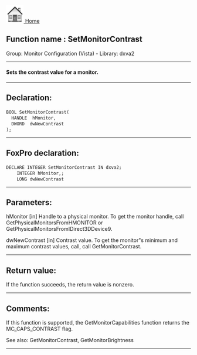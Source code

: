 [<img src="../../images/home.png"> Home ](https://github.com/VFPX/Win32API)  

## Function name : SetMonitorContrast
Group: Monitor Configuration (Vista) - Library: dxva2    
***  


#### Sets the contrast value for a monitor. 
***  


## Declaration:
```foxpro  
BOOL SetMonitorContrast(
  HANDLE  hMonitor,
  DWORD  dwNewContrast
);  
```  
***  


## FoxPro declaration:
```foxpro  
DECLARE INTEGER SetMonitorContrast IN dxva2;
	INTEGER hMonitor,;
	LONG dwNewContrast  
```  
***  


## Parameters:
hMonitor
[in]  Handle to a physical monitor. To get the monitor handle, call GetPhysicalMonitorsFromHMONITOR or GetPhysicalMonitorsFromIDirect3DDevice9.

dwNewContrast
[in]  Contrast value. To get the monitor"s minimum and maximum contrast values, call, call GetMonitorContrast.
  
***  


## Return value:
If the function succeeds, the return value is nonzero.  
***  


## Comments:
If this function is supported, the GetMonitorCapabilities function returns the MC_CAPS_CONTRAST flag.  
  
See also: GetMonitorContrast, GetMonitorBrightness   
  
***  

